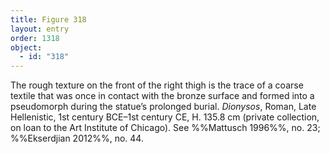```yaml
---
title: Figure 318
layout: entry
order: 1318
object:
  - id: "318"
---
```


The rough texture on the front of the right thigh is the trace of a coarse textile that was once in contact with the bronze surface and formed into a pseudomorph during the statue’s prolonged burial. *Dionysos*, Roman, Late Hellenistic, 1st century BCE–1st century CE, H. 135.8 cm (private collection, on loan to the Art Institute of Chicago). See %%Mattusch 1996%%, no. 23; %%Ekserdjian 2012%%, no. 44.
